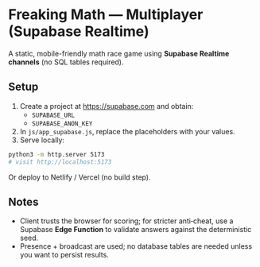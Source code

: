 # Freaking Math — Multiplayer (Supabase Realtime)

A static, mobile-friendly math race game using **Supabase Realtime channels** (no SQL tables required).

## Setup
1) Create a project at https://supabase.com and obtain:
   - `SUPABASE_URL`
   - `SUPABASE_ANON_KEY`
2) In `js/app_supabase.js`, replace the placeholders with your values.
3) Serve locally:
```bash
python3 -m http.server 5173
# visit http://localhost:5173
```
Or deploy to Netlify / Vercel (no build step).

## Notes
- Client trusts the browser for scoring; for stricter anti‑cheat, use a Supabase **Edge Function** to validate answers against the deterministic seed.
- Presence + broadcast are used; no database tables are needed unless you want to persist results.
